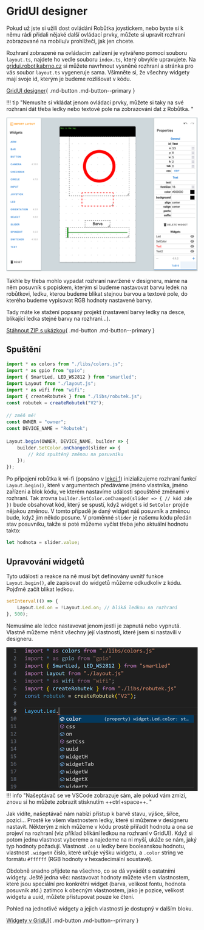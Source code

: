 # GridUI designer

Pokud už jste si užili dost ovládání Robůtka joystickem, nebo byste si k němu rádi přidali  nějaké další ovládací prvky, můžete si upravit rozhraní zobrazované na mobilu/v prohlížeči, jak jen chcete.

Rozhraní zobrazené na ovládacím zařízení je vytvářeno pomocí souboru `layout.ts`, najdete ho vedle souboru `index.ts`, který obvykle upravujete. Na [gridui.robotikabrno.cz](https://gridui.robotikabrno.cz/) si můžete navrhnout vysněné rozhraní a stránka pro vás soubor `layout.ts` vygeneruje sama. Všimněte si, že všechny widgety mají svoje id, kterým je budeme rozlišovat v kódu.

[GridUI designer](https://gridui.robotikabrno.cz/){ .md-button .md-button--primary }

!!! tip "Nemusíte si vkládat jenom ovládací prvky, můžete si taky na své rozhraní dát třeba ledky nebo textové pole na zobrazování dat z Robůtka. "

![](assets\guiExample.png)

Takhle by třeba mohlo vypadat rozhraní navržené v designeru, máme na něm posuvník s popiskem, kterým si budeme nastavovat barvu ledek na robůtkovi, ledku, kterou budeme blikat stejnou barvou a textové pole, do kterého budeme vypisovat RGB hodnoty nastavené barvy.

Tady máte ke stažení popsaný projekt (nastavení barvy ledky na desce, blikající ledka stejné barvy na rozhraní...).

[Stáhnout ZIP s ukázkou](colors-gridui.zip){ .md-button .md-button--primary }




## Spuštění
```ts
import * as colors from "./libs/colors.js";
import * as gpio from "gpio";
import { SmartLed, LED_WS2812 } from "smartled";
import Layout from "./layout.js";
import * as wifi from "wifi";
import { createRobutek } from "./libs/robutek.js";
const robutek = createRobutek("V2");

// změň mě!
const OWNER = "owner";
const DEVICE_NAME = "Robutek";

Layout.begin(OWNER, DEVICE_NAME, builder => {
    builder.SetColor.onChanged(slider => {
        // kód spuštěný změnou na posuvníku
    });
});
```
Po připojení robůtka k wi-fi (popsáno v [lekci 1](../lekce1/index.md#dalkove-ovladani)) inizializujeme rozhraní funkcí `Layout.begin()`, které v argumentech předáváme jméno vlastníka, jméno zařízení a blok kódu, ve kterém nastavíme události spouštěné změnami v rozhraní. Tak zrovna `builder.SetColor.onChanged(slider => { // kód zde })` bude obsahovat kód, který se spustí, když widget s id `SetColor` projde nějakou změnou. V tomto případě je daný widget náš posuvník a změnou bude, když jím někdo posune. V proměnné `slider` je našemu kódu předán stav posuvníku, takže si poté můžeme vyčíst třeba jeho aktuální hodnotu takto:

```ts
let hodnota = slider.value;
```

## Upravování widgetů
Tyto události a reakce na ně musí být definovány uvnitř funkce `Layout.begin()`, ale zapisovat do widgetů můžeme odkudkoliv z kódu. Pojďmě začít blikat ledkou.
```ts
setInterval(() => {
    Layout.Led.on = !Layout.Led.on; // bliká ledkou na rozhraní
}, 500);
```

Nemusíme ale ledce nastavovat jenom jestli je zapnutá nebo vypnutá. Vlastně můžeme měnit všechny její vlastností, které jsem si nastavili v designeru.

![](assets/suggExample.png)
!!! info "Našeptávač se ve VSCode zobrazuje sám, ale pokud vám zmizí, znovu si ho můžete zobrazit stisknutím ++ctrl+space++. "

Jak vidíte, našeptávač nám nabízí přístup k barvě stavu, výšce, šířce, pozici... Prostě ke všem vlastnostem ledky, které si můžeme v designeru nastavit. Některým z nich můžeme v kódu prostě přiřadit hodnotu a ona se projeví na rozhraní (viz příklad blikání ledkou na rozhraní v GridUI). Když si potom jednu vlastnost vybereme a najedeme na ni myší, ukáže se nám, jaký typ hodnoty požadují. Vlastnost `.on` u ledky bere booleanskou hodnotu, vlastnost `.widgetH` číslo, které určuje výšku widgetu, a `.color` string ve formátu `#ffffff` (RGB hodnoty v hexadecimální soustavě).


Obdobně snadno přijdete na všechno, co se dá vyvádět s ostatními widgety. Ještě jedna věc: nastavovat hodnoty můžete všem vlastnostem, které jsou speciální pro konkrétní widget (barva, velikost fontu, hodnota posuvník atd.) zatímco k obecným vlastnostem, jako je pozice, velikost widgetu a uuid, můžete přistupovat pouze ke čtení.

Pohled na jednotlivé widgety a jejich vlastnosti je dostupný v dalším bloku.

[Widgety v GridUI](widgets.md){ .md-button .md-button--primary }
